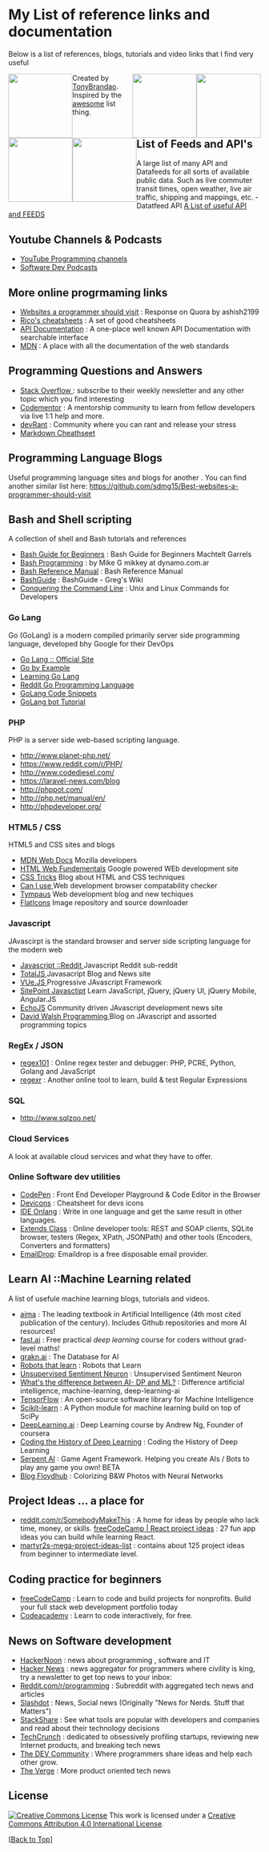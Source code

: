 # My List of reference links and documentation

Below is a list of references, blogs, tutorials and video links that I find very useful

<p align="center">
<img src="https://github.com/acbrandao/Reference/blob/master/img/030-html-5.png" width="128" style="float: left;">   
<img src="https://github.com/acbrandao/Reference/blob/master/img/005-python.png" width="128" style="float: right;">
<img src="https://github.com/acbrandao/Reference/blob/master/img/027-php.png" width="128" style="float: right;">
<img src="https://github.com/acbrandao/Reference/blob/master/img/020-gnu-bash.png" width="128" style="float: left;"> 
<img src="https://github.com/acbrandao/Reference/blob/master/img/029-javascript.png" width="128" style="float: left;">
</p>

Created by [TonyBrandao](https://twitter.com/tonyb29). Inspired by the [awesome](https://github.com/sindresorhus/awesome) list thing.

## List of Feeds and API's

A large list of many API and Datafeeds for all sorts of available public data. Such as live commuter transit times, open weather, live air traffic, shipping  and mappings, etc. - Datatfeed API [A List of useful API and FEEDS ](./api_feeds.MD)

## Youtube Channels & Podcasts

- [YouTube Programming channels ](./youtube_channels.MD)
- [Software Dev Podcasts](./podcasts.MD)

## More online progrmaming links

- [Websites a programmer should visit](https://www.quora.com/What-are-the-best-websites-a-programmer-should-visit/answer/Ashish-Padalkar?srid=OH96) : Response on Quora by ashish2199
- [Rico's cheatsheets](https://devhints.io) : A set of good cheatsheets
- [API Documentation](http://devdocs.io) : A one-place well known API Documentation with searchable interface
- [MDN](https://developer.mozilla.org/en-US/) : A place with all the documentation of the web standards

## Programming Questions and Answers

- [Stack Overflow ](https://www.stackoverflow.com) : subscribe to their weekly newsletter and any other topic which you find interesting
- [Codementor](http://codementor.io) : A mentorship community to learn from fellow developers via live 1:1 help and more.
- [devRant](https://www.devrant.io/) : Community where you can rant and release your stress
- [Markdown Cheathseet](https://github.com/adam-p/markdown-here/wiki/Markdown-Cheatsheet#links)

## Programming Language Blogs

Useful programming language sites and blogs for another .
You can find another similar list here: https://github.com/sdmg15/Best-websites-a-programmer-should-visit

## Bash and Shell scripting

A collection of shell and Bash tutorials and references

- [Bash Guide for Beginners](http://www.tldp.org/LDP/Bash-Beginners-Guide/html/) : Bash Guide for Beginners Machtelt Garrels
- [Bash Programming](http://tldp.org/HOWTO/Bash-Prog-Intro-HOWTO.html) : by Mike G mikkey at dynamo.com.ar
- [Bash Reference Manual](https://www.gnu.org/software/bash/manual/bashref.html) : Bash Reference Manual
- [BashGuide](http://mywiki.wooledge.org/BashGuide) : BashGuide - Greg's Wiki
- [Conquering the Command Line](http://conqueringthecommandline.com/book/frontmatter) : Unix and Linux Commands for Developers

### Go Lang

Go (GoLang) is a modern compiled primarily server side programming language, developed bhy Google for their DevOps

- [Go Lang :: Official Site ](https://www.golang.com)
- [Go by Example ](https://gobyexample.com/)
- [Learning Go Lang ](https://blog.learngoprogramming.com/)
- [Reddit Go Programming Language ](https://www.reddit.com/r/golang/)
- [GoLang Code Snippets ](https://golangcode.com/)
- [GoLang bot Tutorial ](golangbot.com)

### PHP

PHP is a server side web-based scripting language.

- http://www.planet-php.net/
- https://www.reddit.com/r/PHP/
- http://www.codediesel.com/
- https://laravel-news.com/blog
- http://phppot.com/
- http://php.net/manual/en/
- http://phpdeveloper.org/

### HTML5 / CSS

HTML5 and CSS sites and blogs

- [MDN Web Docs](https://developer.mozilla.org/en-US/) Mozilla developers
- [HTML Web Fundementals](https://developers.google.com/web/) Google powered WEb development site
- [CSS Tricks](https://css-tricks.com/) Blog about HTML and CSS techniques
- [Can I use ](https://caniuse.com/) Web development browser compatability checker
- [Tympaus](https://tympanus.net/codrops/) Web development blog and new techiques
- [FlatIcons](https://www.flaticon.com) Image repository and source downloader

### Javascript

JAvascirpt is the standard browser and server side scripting language for the modern web

- [Javascript ::Reddit ](https://www.reddit.com/r/javascript/) Javascript Reddit sub-reddit
- [TotalJS ](https://blog.totaljs.com/blogs/) Javasacript Blog and News site
- [VUe.JS ](https://vuejs.org/) Progressive JAvascript Framework
- [SitePoint Javasctipt](https://www.sitepoint.com/javascript/) Learn JavaScript, jQuery, jQuery UI, jQuery Mobile, Angular.JS
- [EchoJS](http://www.echojs.com/) Community driven JAvascript development news site
- [David Walsh Programming ](https://davidwalsh.name/) Blog on JAvascript and assorted programming topics

### RegEx / JSON

- [regex101](https://regex101.com) : Online regex tester and debugger: PHP, PCRE, Python, Golang and JavaScript
- [regexr](https://regexr.com) : Another online tool to learn, build & test Regular Expressions

### SQL

- http://www.sqlzoo.net/

### Cloud Services

A look at available cloud services and what they have to offer.

### Online Software dev utilities

- [CodePen](https://codepen.io) : Front End Developer Playground & Code Editor in the Browser
- [Devicons](http://vorillaz.github.io/devicons/#/main) : Cheatsheet for devs icons
- [IDE Onlang](https://ide.onelang.io) : Write in one language and get the same result in other languages.
- [Extends Class](https://extendsclass.com/) : Online developer tools: REST and SOAP clients, SQLite browser, testers (Regex, XPath, JSONPath) and other tools (Encoders, Converters and formatters)
- [EmailDrop](https://www.emaildrop.io/): Emaildrop is a free disposable email provider.

## Learn AI ::Machine Learning related

A list of usefule machine learning blogs, tutorials and videos.

- [aima](http://aima.cs.berkeley.edu) : The leading textbook in Artificial Intelligence (4th most cited publication of the century). Includes Github repositories and more AI resources!
- [fast.ai](http://course.fast.ai) : Free practical _deep learning_ course for coders without grad-level maths!
- [grakn.ai](https://grakn.ai) : The Database for AI
- [Robots that learn](https://blog.openai.com/robots-that-learn/) : Robots that Learn
- [Unsupervised Sentiment Neuron](https://blog.openai.com/unsupervised-sentiment-neuron/) : Unsupervised Sentiment Neuron
- [What's the difference between AI- DP and ML?](https://blogs.nvidia.com/blog/2016/07/29/whats-difference-artificial-intelligence-machine-learning-deep-learning-ai/) : Difference artificial intelligence, machine-learning, deep-learning-ai
- [TensorFlow](https://www.tensorflow.org) : An open-source software library for Machine Intelligence
- [Scikit-learn](http://scikit-learn.org) : A Python module for machine learning build on top of SciPy
- [DeepLearning.ai](https://www.deeplearning.ai) : Deep Learning course by Andrew Ng, Founder of coursera
- [Coding the History of Deep Learning](http://blog.floydhub.com/coding-the-history-of-deep-learning/) : Coding the History of Deep Learning
- [Serpent AI](https://github.com/SerpentAI/SerpentAI) : Game Agent Framework. Helping you create AIs / Bots to play any game you own! BETA
- [Blog Floydhub](https://blog.floydhub.com/colorizing-b&w-photos-with-neural-networks/) : Colorizing B&W Photos with Neural Networks

## Project Ideas ... a place for

- [reddit.com/r/SomebodyMakeThis](https://www.reddit.com/r/SomebodyMakeThis/) : A home for ideas by people who lack time, money, or skills.
  [freeCodeCamp | React project ideas](https://medium.freecodecamp.org/every-time-you-build-a-to-do-list-app-a-puppy-dies-505b54637a5d?gi=c786640fbd11) : 27 fun app ideas you can build while learning React.
- [martyr2s-mega-project-ideas-list](http://www.dreamincode.net/forums/topic/78802-martyr2s-mega-project-ideas-list/) : contains about 125 project ideas from beginner to intermediate level.

## Coding practice for beginners

- [freeCodeCamp](https://www.freecodecamp.com) : Learn to code and build projects for nonprofits. Build your full stack web development portfolio today
- [Codeacademy](https://www.codecademy.com) : Learn to code interactively, for free.

## News on Software development

- [HackerNoon](https://hackernoon.com/) : news about programming , software and IT
- [Hacker News](https://news.ycombinator.com) : news aggregator for programmers where civility is king, try a newsletter to get top news to your inbox:
- [Reddit.com/r/programming](https://www.reddit.com/r/programming/) : Subreddit with aggregated tech news and articles
- [Slashdot](https://slashdot.org) : News, Social news (Originally "News for Nerds. Stuff that Matters")
- [StackShare](https://stackshare.io) : See what tools are popular with developers and companies and read about their technology decisions
- [TechCrunch](https://techcrunch.com) : dedicated to obsessively profiling startups, reviewing new Internet products, and breaking tech news
- [The DEV Community](https://dev.to) : Where programmers share ideas and help each other grow.
- [The Verge](https://www.theverge.com) : More product oriented tech news

## License

[![Creative Commons License](http://i.creativecommons.org/l/by/4.0/88x31.png)](https://creativecommons.org/licenses/by/4.0/)
This work is licensed under a [Creative Commons Attribution 4.0 International License](https://creativecommons.org/licenses/by/4.0/).

[[Back to Top](#top_reference)]
